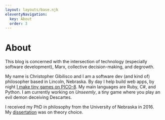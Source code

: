 ```yaml
---
layout: layouts/base.njk
eleventyNavigation:
  key: About
  order: 3
---
```

# About

This blog is concerned with the intersection of technology (especially software development), Marx, collective decision-making, and degrowth.

My name is Christopher Gibilisco and I am a software dev (and kind of) philosopher based in Lincoln, Nebraska. By day I help build web apps, by night [I make tiny games on PICO-8](https://www.lexaloffle.com/bbs/?uid=54244). My main languages are Ruby, C#, and Python. I am currently working on *Unseemly*, a tiny game where you play an evil demon deceiving Descartes.

I received my PhD in philosophy from the University of Nebraska in 2016. My [dissertation](https://philarchive.org/rec/GIBTOP?all_versions=1) was on theory choice.